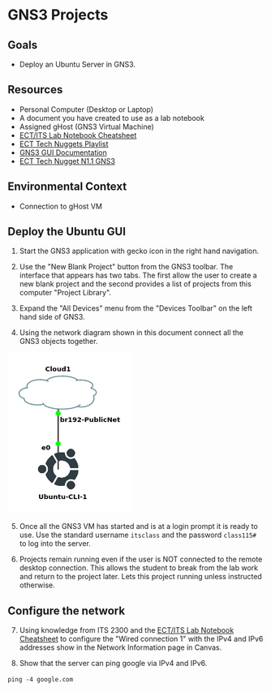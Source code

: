# GNS3 Projects

## Goals
- Deploy an Ubuntu Server in GNS3.

## Resources
- Personal Computer (Desktop or Laptop)
- A document you have created to use as a lab notebook
- Assigned gHost (GNS3 Virtual Machine)
- [ECT/ITS Lab Notebook Cheatsheet](https://github.com/OHIO-ECT/Lab-Notebook-Cheat-Sheet)
- [ECT Tech Nuggets Playlist](https://www.youtube.com/playlist?list=PLEA5GnkCPRTlvN_eyR99jOSsBCaV6khRS)
- [GNS3 GUI Documentation](https://docs.gns3.com/docs/using-gns3/beginners/the-gns3-gui)
- [ECT Tech Nugget N1.1 GNS3](https://www.youtube.com/watch?v=w5qsM3LhpQI)

## Environmental Context
- Connection to gHost VM

## Deploy the Ubuntu GUI

1. Start the GNS3 application with gecko icon in the right hand navigation.

2. Use the "New Blank Project" button from the GNS3 toolbar. The interface that appears has two tabs. The first allow the user to create a new blank project and the second provides a list of projects from this computer "Project Library".

3. Expand the "All Devices" menu from the "Devices Toolbar" on the left hand side of GNS3.

4. Using the network diagram shown in this document connect all the GNS3 objects together. 

![](./images/deploy-ubuntu.png)

5. Once all the GNS3 VM has started and is at a login prompt it is ready to use. Use the standard username `itsclass` and the password `class115#` to log into the server.

6. Projects remain running even if the user is NOT connected to the remote desktop connection. This allows the student to break from the lab work and return to the project later.  Lets this project running unless instructed otherwise.

## Configure the network

7. Using knowledge from ITS 2300 and the [ECT/ITS Lab Notebook Cheatsheet](https://github.com/OHIO-ECT/Lab-Notebook-Cheat-Sheet) to configure the "Wired connection 1" with the IPv4 and IPv6 addresses show in the Network Information page in Canvas.

8. Show that the server can ping google via IPv4 and IPv6.

```ping -4 google.com```
